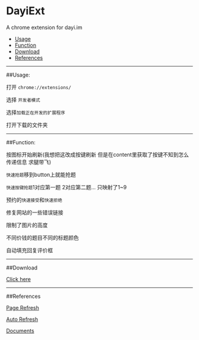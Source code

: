 # DayiExt
A chrome extension for dayi.im

* [Usage](#usage)
* [Function](#function)
* [Download](#download)
* [References](#references)

---

##Usage:

打开 `chrome://extensions/`

选择 `开发者模式`

选择`加载正在开发的扩展程序`

打开下载的文件夹

---

##Function:

按图标开始刷新(我想把这改成按键刷新 但是在content里获取了按键不知到怎么传递信息 求腿带飞)

`快速抢题`移到button上就能抢题

`快速按键抢题`1对应第一题 2对应第二题... 只映射了1~9

预约的`快速接受`和`快速拒绝`

修复网站的一些错误链接

限制了图片的高度

不同价钱的题目不同的标题颜色

自动填充回复评价框

---

##Download

[Click here](https://github.com/YeXiaoRain/DayiExt/archive/master.zip)

---

##References

[Page Refresh](https://chrome.google.com/webstore/detail/page-refresh/hmooaemjmediafeacjplpbpenjnpcneg?utm_source=chrome-app-launcher-info-dialog)

[Auto Refresh](https://chrome.google.com/webstore/detail/auto-refresh/ifooldnmmcmlbdennkpdnlnbgbmfalko?utm_source=chrome-app-launcher-info-dialog)

[Documents](https://developer.chrome.com/extensions)
